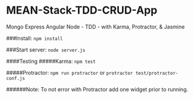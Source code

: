 # MEAN-Stack-TDD-CRUD-App
Mongo Express Angular Node - TDD - with Karma, Protractor, & Jasmine

###Install:
  `npm install`

###Start server: 
  `node server.js`

####Testing
#####Karma:
  `npm test`
  
#####Protractor:
  `npm run protractor`
  or
  `protractor test/protractor-conf.js`

######Note: 
  To not error with Protractor add one widget prior to running.
